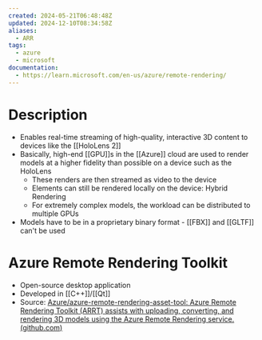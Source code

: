 ```yaml
---
created: 2024-05-21T06:48:48Z
updated: 2024-12-10T08:34:58Z
aliases:
  - ARR
tags:
  - azure
  - microsoft
documentation:
  - https://learn.microsoft.com/en-us/azure/remote-rendering/
---
```

# Description
- Enables real-time streaming of high-quality, interactive 3D content to devices like the [[HoloLens 2]]
- Basically, high-end [[GPU]]s in the [[Azure]] cloud are used to render models at a higher fidelity than possible on a device such as the HoloLens
	- These renders are then streamed as video to the device
	- Elements can still be rendered locally on the device: Hybrid Rendering
	- For extremely complex models, the workload can be distributed to multiple GPUs
- Models have to be in a proprietary binary format - [[FBX]] and [[GLTF]] can't be used
# Azure Remote Rendering Toolkit
- Open-source desktop application
- Developed in [[C++]]/[[Qt]]
- Source: [Azure/azure-remote-rendering-asset-tool: Azure Remote Rendering Toolkit (ARRT) assists with uploading, converting, and rendering 3D models using the Azure Remote Rendering service. (github.com)](https://github.com/Azure/azure-remote-rendering-asset-tool)